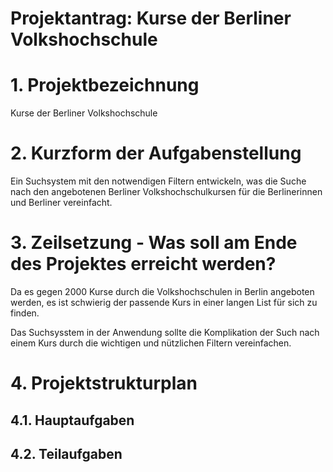 # Projektantrag: Kurse der Berliner Volkshochschule

# 1. Projektbezeichnung
Kurse der Berliner Volkshochschule

# 2. Kurzform der Aufgabenstellung
Ein Suchsystem mit den notwendigen Filtern entwickeln, was die Suche nach den angebotenen Berliner Volkshochschulkursen für die Berlinerinnen und Berliner vereinfacht.

# 3. Zeilsetzung - Was soll am Ende des Projektes erreicht werden?
Da es gegen 2000 Kurse durch die Volkshochschulen in Berlin angeboten werden, es ist schwierig der passende Kurs in einer langen List für sich zu finden.

Das Suchsysstem in der Anwendung sollte die Komplikation der Such nach einem Kurs durch die wichtigen und nützlichen Filtern vereinfachen.

# 4. Projektstrukturplan

## 4.1. Hauptaufgaben

## 4.2. Teilaufgaben